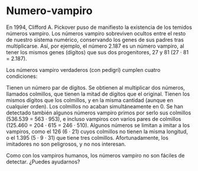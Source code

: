# Numero-vampiro
En 1994, Clifford A. Pickover puso de manifiesto la existencia de los temidos números vampiro. Los números vampiro sobreviven ocultos entre el resto de nuestro sistema numérico, conservando los genes de sus padres tras multiplicarse. Así, por ejemplo, el número 2.187 es un número vampiro, al tener los mismos genes (dígitos) que sus dos progenitores, 27 y 81 (27 · 81 = 2.187).

Los números vampiro verdaderos (con pedigrí) cumplen cuatro condiciones:

Tienen un número par de dígitos.
Se obtienen al multiplicar dos números, llamados colmillos, que tienen la mitad de dígitos que el original.
Tienen los mismos dígitos que los colmillos, y en la misma cantidad (aunque en cualquier orden).
Los colmillos no acaban simultáneamente en 0.
Se han detectado también algunos números vampiro primos por serlo sus colmillos (536.539 = 563 · 953), e incluso vampiros con varios pares de colmillos (125.460 = 204 · 615 = 246 · 510). Algunos números se limitan a imitar a los vampiros, como el 126 (6 · 21) cuyos colmillos no tienen la misma longitud, o el 1.395 (5 · 9 · 31) que tiene tres colmillos. Afortunadamente, los imitadores no son peligrosos, y no nos interesan.

Como con los vampiros humanos, los números vampiro no son fáciles de detectar. ¿Puedes ayudarnos?
